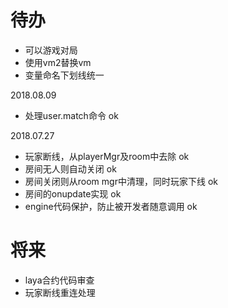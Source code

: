 # 待办
- 可以游戏对局
- 使用vm2替换vm
- 变量命名下划线统一

2018.08.09
- 处理user.match命令 ok

2018.07.27
- 玩家断线，从playerMgr及room中去除 ok
- 房间无人则自动关闭 ok
- 房间关闭则从room mgr中清理，同时玩家下线 ok
- 房间的onupdate实现 ok
- engine代码保护，防止被开发者随意调用 ok

# 将来
- laya合约代码审查
- 玩家断线重连处理
